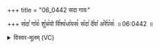 +++
title = "06_0442 सदा गावः"

+++
स꣢दा꣣ गा꣢वः꣣ शु꣡च꣢यो वि꣣श्व꣡धा꣢यसः꣣ स꣡दा꣢ दे꣣वा꣡ अ꣢रे꣣प꣡सः꣢ ॥ 06:0442 ॥

<details><summary>विस्वर-मूलम् (VC)</summary>

सदा गावः शुचयो विश्वधायसः सदा देवा अरेपसः ॥४४२
</details>
